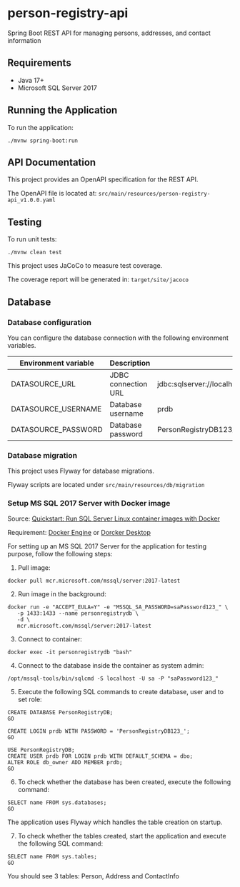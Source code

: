 # person-registry-api

Spring Boot REST API for managing persons, addresses, and contact information

## Requirements

- Java 17+
- Microsoft SQL Server 2017

## Running the Application

To run the application:

```shell
./mvnw spring-boot:run
````

## API Documentation

This project provides an OpenAPI specification for the REST API.

The OpenAPI file is located at: `src/main/resources/person-registry-api_v1.0.0.yaml`

## Testing

To run unit tests:

```shell
./mvnw clean test
```

This project uses JaCoCo to measure test coverage.

The coverage report will be generated in: `target/site/jacoco`

## Database

### Database configuration

You can configure the database connection with the following environment variables.

| Environment variable | Description         | Default value                                                               |
|----------------------|---------------------|-----------------------------------------------------------------------------|
| DATASOURCE_URL       | JDBC connection URL | jdbc:sqlserver://localhost:1433;databaseName=PersonRegistryDB;encrypt=false |
| DATASOURCE_USERNAME  | Database username   | prdb                                                                        |
| DATASOURCE_PASSWORD  | Database password   | PersonRegistryDB123_                                                        |

### Database migration

This project uses Flyway for database migrations.

Flyway scripts are located under `src/main/resources/db/migration`

### Setup MS SQL 2017 Server with Docker image

Source: [Quickstart: Run SQL Server Linux container images with Docker](https://learn.microsoft.com/en-us/sql/linux/quickstart-install-connect-docker?view=sql-server-2017&tabs=cli&pivots=cs1-bash)

Requirement: [Docker Engine](https://docs.docker.com/engine/install/) or [Dorcker Desktop](https://docs.docker.com/desktop/)

For setting up an MS SQL 2017 Server for the application for testing purpose, follow the following steps:

1. Pull image:

```shell
docker pull mcr.microsoft.com/mssql/server:2017-latest
```

2. Run image in the background:

```shell
docker run -e "ACCEPT_EULA=Y" -e "MSSQL_SA_PASSWORD=saPassword123_" \
   -p 1433:1433 --name personregistrydb \
   -d \
   mcr.microsoft.com/mssql/server:2017-latest
```

3. Connect to container:

```shell
docker exec -it personregistrydb "bash"
```

4. Connect to the database inside the container as system admin:

```shell
/opt/mssql-tools/bin/sqlcmd -S localhost -U sa -P "saPassword123_"
```

5. Execute the following SQL commands to create database, user and to set role:

```shell
CREATE DATABASE PersonRegistryDB;
GO
```

```shell
CREATE LOGIN prdb WITH PASSWORD = 'PersonRegistryDB123_';
GO
```

```shell
USE PersonRegistryDB;
CREATE USER prdb FOR LOGIN prdb WITH DEFAULT_SCHEMA = dbo;
ALTER ROLE db_owner ADD MEMBER prdb;
GO
```

6. To check whether the database has been created, execute the following command:

```shell
SELECT name FROM sys.databases;
GO
```

The application uses Flyway which handles the table creation on startup.

7. To check whether the tables created, start the application and execute the following SQL command:

```shell
SELECT name FROM sys.tables;
GO
```

You should see 3 tables: Person, Address and ContactInfo
